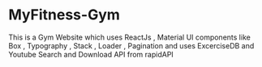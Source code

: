 # MyFitness-Gym
This is a Gym Website which uses ReactJs , Material UI components like Box , Typography , Stack , Loader , Pagination and uses ExcerciseDB and Youtube Search and Download API from rapidAPI
